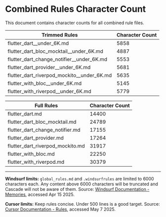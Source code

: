 # Combined Rules Character Count

This document contains character counts for all combined rule files.

| Trimmed Rules | Character Count |
|--------------|-----------------|
| flutter_dart__under_6K.md |     5858 |
| flutter_dart_bloc_mocktail__under_6K.md |     4887 |
| flutter_dart_change_notifier__under_6K.md |     5553 |
| flutter_dart_provider__under_6K.md |     5681 |
| flutter_dart_riverpod_mockito__under_6K.md |     5635 |
| flutter_with_bloc__under_6K.md |     5145 |
| flutter_with_riverpod__under_6K.md |     5779 |

| Full Rules | Character Count |
|-----------|-----------------|
| flutter_dart.md |    14400 |
| flutter_dart_bloc_mocktail.md |    24789 |
| flutter_dart_change_notifier.md |    17155 |
| flutter_dart_provider.md |    17264 |
| flutter_dart_riverpod_mockito.md |    31917 |
| flutter_with_bloc.md |    22250 |
| flutter_with_riverpod.md |    30379 |

---

**Windsurf limits:** `global_rules.md` and `.windsurfrules` are limited to 6000 characters each. Any content above 6000 characters will be truncated and Cascade will not be aware of them.
Source: [Windsurf Documentation - Memories](https://docs.windsurf.com/windsurf/memories), accessed Apr 15 2025.

**Cursor limits:** Keep rules concise. Under 500 lines is a good target. Source: [Cursor Documentation - Rules](https://docs.cursor.com/context/rules#best-practices), accessed May 7 2025.